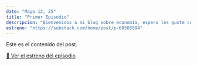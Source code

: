 ```yaml
---
date: "Mayo 12, 25"
title: "Primer Episodio"
descripcion: "Bienvenidos a mi blog sobre economía, espero les guste como a mí me gusta."
estreno: "https://substack.com/home/post/p-60505894"
---
```

Este es el contenido del post.


[🔗 Ver el estreno del episodio](https://substack.com/home/post/p-60505894)